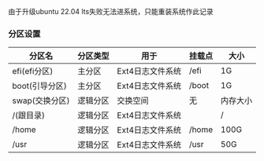 由于升级ubuntu 22.04 lts失败无法进系统，只能重装系统作此记录
### 分区设置
| 分区名 | 分区类型 | 用于 | 挂载点 | 大小 |
| -- | ---- | -- | ---- | ---- |
| efi(efi分区) | 主分区 | Ext4日志文件系统 | /efi | 1G |
| boot(引导分区) | 主分区 | Ext4日志文件系统 | /boot | 1G |
| swap(交换分区) | 逻辑分区 | 交换空间 | 无 | 内存大小 |
| /(跟目录) | 逻辑分区 | Ext4日志文件系统 | | / | 40G |
| /home | 逻辑分区 | Ext4日志文件系统 | /home |100G |
| /usr | 逻辑分区  | Ext4日志文件系统 | /usr |50G |

